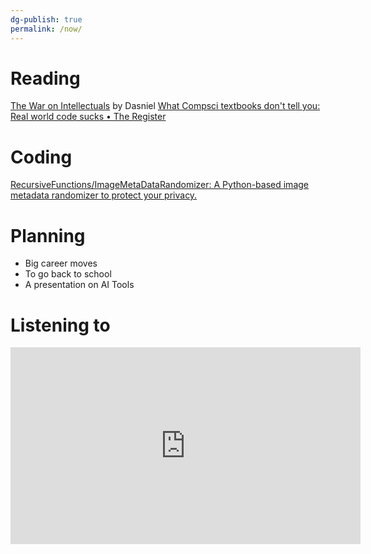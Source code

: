 ```yaml
---
dg-publish: true
permalink: /now/
---
```


 
# Reading
[The War on Intellectuals](https://dasniel.com/f/the-war-on-intellectuals) by Dasniel
[What Compsci textbooks don't tell you: Real world code sucks • The Register](https://www.theregister.com/Print/2012/12/21/financial_software_disasters/)

# Coding
[RecursiveFunctions/ImageMetaDataRandomizer: A Python-based image metadata randomizer to protect your privacy.](https://github.com/RecursiveFunctions/ImageMetaDataRandomizer)

# Planning
- Big career moves
- To go back to school
- A presentation on AI Tools

# Listening to
<iframe width="560" height="315" src="https://www.youtube.com/embed/0h3PQK3-GCU?si=UycHdWfLkZtd1sXH&amp;start=38" title="YouTube video player" frameborder="0" allow="accelerometer; autoplay; clipboard-write; encrypted-media; gyroscope; picture-in-picture; web-share" referrerpolicy="strict-origin-when-cross-origin" allowfullscreen></iframe>

